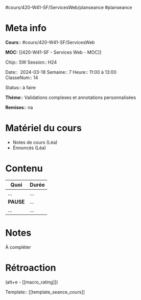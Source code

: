 #cours/420-W41-SF/ServicesWeb/planseance #planseance
# Meta info

**Cours**:: #cours/420-W41-SF/ServicesWeb 

**MOC:** [[420-W41-SF - Services Web - MOC]]

Chip:: <span class="chip cours-2">SW</span>
Session:: H24

Date::  2024-03-18 
Semaine:: 7
Heure:: 11:00 à 13:00  
ClasseNum:: 14

Status:: <span class="chip not-ready">à faire</span>

**Thème**:: Validations complexes et annotations personnalisées

**Remises**:: <span class="chip na">na</span>

# Matériel du cours
* Notes de cours (Léa)
* Énnoncés (Léa)
# Contenu

| Quoi      | Durée |
| --------- | ----- |
| ...       | ...   |
| **PAUSE** | ...   |
| ...       | ...   |
# Notes
À compléter

# Rétroaction
(alt+e - [[macro_rating]])

Template:: [[template_seance_cours]]